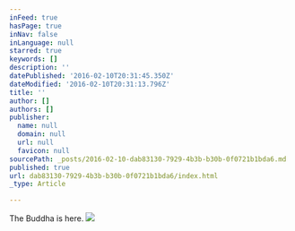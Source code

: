 ```yaml
---
inFeed: true
hasPage: true
inNav: false
inLanguage: null
starred: true
keywords: []
description: ''
datePublished: '2016-02-10T20:31:45.350Z'
dateModified: '2016-02-10T20:31:13.796Z'
title: ''
author: []
authors: []
publisher:
  name: null
  domain: null
  url: null
  favicon: null
sourcePath: _posts/2016-02-10-dab83130-7929-4b3b-b30b-0f0721b1bda6.md
published: true
url: dab83130-7929-4b3b-b30b-0f0721b1bda6/index.html
_type: Article

---
```

The Buddha is here.
![](https://the-grid-user-content.s3-us-west-2.amazonaws.com/6e4e10b6-63cd-4241-b92e-94d4dd6a96d7.jpg)